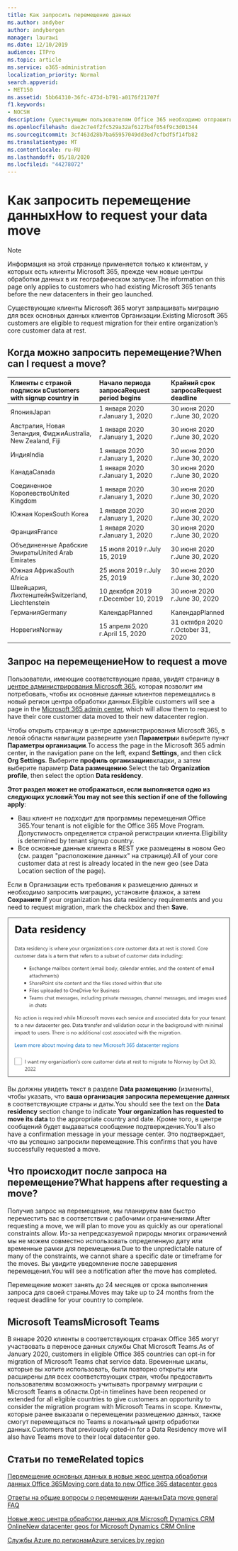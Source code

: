 ```yaml
---
title: Как запросить перемещение данных
ms.author: andyber
author: andybergen
manager: laurawi
ms.date: 12/10/2019
audience: ITPro
ms.topic: article
ms.service: o365-administration
localization_priority: Normal
search.appverid:
- MET150
ms.assetid: 5bb64310-36fc-473d-b791-a0176f21707f
f1.keywords:
- NOCSH
description: Существующим пользователям Office 365 необходимо отправить запрос перед крайним сроком их страны, чтобы получить данные о том, что данные о своих участниках служб Microsoft 365 перемещены на новый географическое расположение.
ms.openlocfilehash: dae2c7e4f2fc529a32af6127b4f054f9c3d01344
ms.sourcegitcommit: 3cf463d28b7ba65957049dd3ed7cfbdf5f14fb82
ms.translationtype: MT
ms.contentlocale: ru-RU
ms.lasthandoff: 05/18/2020
ms.locfileid: "44278072"
---
```

# <a name="how-to-request-your-data-move"></a><span data-ttu-id="0c3c9-103">Как запросить перемещение данных</span><span class="sxs-lookup"><span data-stu-id="0c3c9-103">How to request your data move</span></span>

> [!NOTE]
> <span data-ttu-id="0c3c9-104">Информация на этой странице применяется только к клиентам, у которых есть клиенты Microsoft 365, прежде чем новые центры обработки данных в их географическом запуске.</span><span class="sxs-lookup"><span data-stu-id="0c3c9-104">The information on this page only applies to customers who had existing Microsoft 365 tenants before the new datacenters in their geo launched.</span></span> 
  
<span data-ttu-id="0c3c9-105">Существующие клиенты Microsoft 365 могут запрашивать миграцию для всех основных данных клиентов Организации.</span><span class="sxs-lookup"><span data-stu-id="0c3c9-105">Existing Microsoft 365 customers are eligible to request migration for their entire organization’s core customer data at rest.</span></span>  
  
## <a name="when-can-i-request-a-move"></a><span data-ttu-id="0c3c9-106">Когда можно запросить перемещение?</span><span class="sxs-lookup"><span data-stu-id="0c3c9-106">When can I request a move?</span></span>

|<span data-ttu-id="0c3c9-107">**Клиенты с страной подписки в**</span><span class="sxs-lookup"><span data-stu-id="0c3c9-107">**Customers with signup country in**</span></span>|<span data-ttu-id="0c3c9-108">**Начало периода запроса**</span><span class="sxs-lookup"><span data-stu-id="0c3c9-108">**Request period begins**</span></span>|<span data-ttu-id="0c3c9-109">**Крайний срок запроса**</span><span class="sxs-lookup"><span data-stu-id="0c3c9-109">**Request deadline**</span></span>|
|:-----|:-----|:-----|
|<span data-ttu-id="0c3c9-110">Япония</span><span class="sxs-lookup"><span data-stu-id="0c3c9-110">Japan</span></span>  <br/> |<span data-ttu-id="0c3c9-111">1 января 2020 г.</span><span class="sxs-lookup"><span data-stu-id="0c3c9-111">January 1, 2020</span></span>  <br/> |<span data-ttu-id="0c3c9-112">30 июня 2020 г.</span><span class="sxs-lookup"><span data-stu-id="0c3c9-112">June 30, 2020</span></span>  <br/> |
|<span data-ttu-id="0c3c9-113">Австралия, Новая Зеландия, Фиджи</span><span class="sxs-lookup"><span data-stu-id="0c3c9-113">Australia, New Zealand, Fiji</span></span>  <br/> |<span data-ttu-id="0c3c9-114">1 января 2020 г.</span><span class="sxs-lookup"><span data-stu-id="0c3c9-114">January 1, 2020</span></span>  <br/> |<span data-ttu-id="0c3c9-115">30 июня 2020 г.</span><span class="sxs-lookup"><span data-stu-id="0c3c9-115">June 30, 2020</span></span>  <br/> |
|<span data-ttu-id="0c3c9-116">Индия</span><span class="sxs-lookup"><span data-stu-id="0c3c9-116">India</span></span>  <br/> |<span data-ttu-id="0c3c9-117">1 января 2020 г.</span><span class="sxs-lookup"><span data-stu-id="0c3c9-117">January 1, 2020</span></span>  <br/> |<span data-ttu-id="0c3c9-118">30 июня 2020 г.</span><span class="sxs-lookup"><span data-stu-id="0c3c9-118">June 30, 2020</span></span>  <br/> |
|<span data-ttu-id="0c3c9-119">Канада</span><span class="sxs-lookup"><span data-stu-id="0c3c9-119">Canada</span></span>  <br/> |<span data-ttu-id="0c3c9-120">1 января 2020 г.</span><span class="sxs-lookup"><span data-stu-id="0c3c9-120">January 1, 2020</span></span>  <br/> |<span data-ttu-id="0c3c9-121">30 июня 2020 г.</span><span class="sxs-lookup"><span data-stu-id="0c3c9-121">June 30, 2020</span></span>  <br/> |
|<span data-ttu-id="0c3c9-122">Соединенное Королевство</span><span class="sxs-lookup"><span data-stu-id="0c3c9-122">United Kingdom</span></span>  <br/> |<span data-ttu-id="0c3c9-123">1 января 2020 г.</span><span class="sxs-lookup"><span data-stu-id="0c3c9-123">January 1, 2020</span></span>  <br/> |<span data-ttu-id="0c3c9-124">30 июня 2020 г.</span><span class="sxs-lookup"><span data-stu-id="0c3c9-124">June 30, 2020</span></span>  <br/> |
|<span data-ttu-id="0c3c9-125">Южная Корея</span><span class="sxs-lookup"><span data-stu-id="0c3c9-125">South Korea</span></span>  <br/> |<span data-ttu-id="0c3c9-126">1 января 2020 г.</span><span class="sxs-lookup"><span data-stu-id="0c3c9-126">January 1, 2020</span></span>  <br/> |<span data-ttu-id="0c3c9-127">30 июня 2020 г.</span><span class="sxs-lookup"><span data-stu-id="0c3c9-127">June 30, 2020</span></span>  <br/> |
|<span data-ttu-id="0c3c9-128">Франция</span><span class="sxs-lookup"><span data-stu-id="0c3c9-128">France</span></span>  <br/> |<span data-ttu-id="0c3c9-129">1 января 2020 г.</span><span class="sxs-lookup"><span data-stu-id="0c3c9-129">January 1, 2020</span></span>  <br/> |<span data-ttu-id="0c3c9-130">30 июня 2020 г.</span><span class="sxs-lookup"><span data-stu-id="0c3c9-130">June 30, 2020</span></span>  <br/> |
|<span data-ttu-id="0c3c9-131">Объединенные Арабские Эмираты</span><span class="sxs-lookup"><span data-stu-id="0c3c9-131">United Arab Emirates</span></span>  <br/> |<span data-ttu-id="0c3c9-132">15 июля 2019 г.</span><span class="sxs-lookup"><span data-stu-id="0c3c9-132">July 15, 2019</span></span>  <br/> |<span data-ttu-id="0c3c9-133">30 июня 2020 г.</span><span class="sxs-lookup"><span data-stu-id="0c3c9-133">June 30, 2020</span></span>  <br/> |
|<span data-ttu-id="0c3c9-134">Южная Африка</span><span class="sxs-lookup"><span data-stu-id="0c3c9-134">South Africa</span></span>  <br/> |<span data-ttu-id="0c3c9-135">25 июля 2019 г.</span><span class="sxs-lookup"><span data-stu-id="0c3c9-135">July 25, 2019</span></span>  <br/> |<span data-ttu-id="0c3c9-136">30 июня 2020 г.</span><span class="sxs-lookup"><span data-stu-id="0c3c9-136">June 30, 2020</span></span>  <br/> |
|<span data-ttu-id="0c3c9-137">Швейцария, Лихтенштейн</span><span class="sxs-lookup"><span data-stu-id="0c3c9-137">Switzerland, Liechtenstein</span></span>  <br/> |<span data-ttu-id="0c3c9-138">10 декабря 2019 г.</span><span class="sxs-lookup"><span data-stu-id="0c3c9-138">December 10, 2019</span></span>  <br/> |<span data-ttu-id="0c3c9-139">30 июня 2020 г.</span><span class="sxs-lookup"><span data-stu-id="0c3c9-139">June 30, 2020</span></span>  <br/> |
|<span data-ttu-id="0c3c9-140">Германия</span><span class="sxs-lookup"><span data-stu-id="0c3c9-140">Germany</span></span>  <br/> |<span data-ttu-id="0c3c9-141">Календар</span><span class="sxs-lookup"><span data-stu-id="0c3c9-141">Planned</span></span>  <br/> |<span data-ttu-id="0c3c9-142">Календар</span><span class="sxs-lookup"><span data-stu-id="0c3c9-142">Planned</span></span>  <br/> |
|<span data-ttu-id="0c3c9-143">Норвегия</span><span class="sxs-lookup"><span data-stu-id="0c3c9-143">Norway</span></span>  <br/> |<span data-ttu-id="0c3c9-144">15 апреля 2020 г.</span><span class="sxs-lookup"><span data-stu-id="0c3c9-144">April 15, 2020</span></span>  <br/> |<span data-ttu-id="0c3c9-145">31 октября 2020 г.</span><span class="sxs-lookup"><span data-stu-id="0c3c9-145">October 31, 2020</span></span>  <br/> |
   
## <a name="how-to-request-a-move"></a><span data-ttu-id="0c3c9-146">Запрос на перемещение</span><span class="sxs-lookup"><span data-stu-id="0c3c9-146">How to request a move</span></span>

<span data-ttu-id="0c3c9-147">Пользователи, имеющие соответствующие права, увидят страницу в [центре администрирования Microsoft 365](https://aka.ms/365admin), которая позволит им потребовать, чтобы их основные данные клиентов перемещались в новый регион центра обработки данных.</span><span class="sxs-lookup"><span data-stu-id="0c3c9-147">Eligible customers will see a page in the [Microsoft 365 admin center](https://aka.ms/365admin), which will allow them to request to have their core customer data moved to their new datacenter region.</span></span>  
  
<span data-ttu-id="0c3c9-148">Чтобы открыть страницу в центре администрирования Microsoft 365, в левой области навигации разверните узел **Параметры**и выберите пункт **Параметры организации**.</span><span class="sxs-lookup"><span data-stu-id="0c3c9-148">To access the page in the Microsoft 365 admin center, in the navigation pane on the left, expand **Settings**, and then click **Org Settings**.</span></span>
<span data-ttu-id="0c3c9-149">Выберите **профиль организации**вкладки, а затем выберите параметр **Data размещению**.</span><span class="sxs-lookup"><span data-stu-id="0c3c9-149">Select the tab **Organization profile**, then select the option **Data residency**.</span></span>
  
<span data-ttu-id="0c3c9-150">**Этот раздел может не отображаться, если выполняется одно из следующих условий**:</span><span class="sxs-lookup"><span data-stu-id="0c3c9-150">**You may not see this section if one of the following apply**:</span></span>
- <span data-ttu-id="0c3c9-151">Ваш клиент не подходит для программы перемещения Office 365.</span><span class="sxs-lookup"><span data-stu-id="0c3c9-151">Your tenant is not eligible for the Office 365 Move Program.</span></span>  <span data-ttu-id="0c3c9-152">Допустимость определяется страной регистрации клиента.</span><span class="sxs-lookup"><span data-stu-id="0c3c9-152">Eligibility is determined by tenant signup country.</span></span>
- <span data-ttu-id="0c3c9-153">Все основные данные клиента в REST уже размещены в новом Geo (см. раздел "расположение данных" на странице).</span><span class="sxs-lookup"><span data-stu-id="0c3c9-153">All of your core customer data at rest is already located in the new geo (see Data Location section of the page).</span></span> 
  
<span data-ttu-id="0c3c9-154">Если в Организации есть требования к размещению данных и необходимо запросить миграцию, установите флажок, а затем **Сохраните**.</span><span class="sxs-lookup"><span data-stu-id="0c3c9-154">If your organization has data residency requirements and you need to request migration, mark the checkbox and then **Save**.</span></span>
  
![Экран явного согласия для центра обработки данных](media/dataresidencyflyoutae.jpg)
  
<span data-ttu-id="0c3c9-156">Вы должны увидеть текст в разделе **Data размещению** (изменить), чтобы указать, что **ваша организация запросила перемещение данных** в соответствующие страны и даты.</span><span class="sxs-lookup"><span data-stu-id="0c3c9-156">You should see the text on the **Data residency** section change to indicate **Your organization has requested to move its data** to the appropriate country and date.</span></span> <span data-ttu-id="0c3c9-157">Кроме того, в центре сообщений будет выдаваться сообщение подтверждения.</span><span class="sxs-lookup"><span data-stu-id="0c3c9-157">You'll also have a confirmation message in your message center.</span></span> <span data-ttu-id="0c3c9-158">Это подтверждает, что вы успешно запросили перемещение.</span><span class="sxs-lookup"><span data-stu-id="0c3c9-158">This confirms that you have successfully requested a move.</span></span> 


  
## <a name="what-happens-after-requesting-a-move"></a><span data-ttu-id="0c3c9-159">Что происходит после запроса на перемещение?</span><span class="sxs-lookup"><span data-stu-id="0c3c9-159">What happens after requesting a move?</span></span>

<span data-ttu-id="0c3c9-160">Получив запрос на перемещение, мы планируем вам быстро переместить вас в соответствии с рабочими ограничениями.</span><span class="sxs-lookup"><span data-stu-id="0c3c9-160">After requesting a move, we will plan to move you as quickly as our operational constraints allow.</span></span> <span data-ttu-id="0c3c9-161">Из-за непредсказуемой природы многих ограничений мы не можем совместно использовать определенную дату или временные рамки для перемещения.</span><span class="sxs-lookup"><span data-stu-id="0c3c9-161">Due to the unpredictable nature of many of the constraints, we cannot share a specific date or timeframe for the moves.</span></span> <span data-ttu-id="0c3c9-162">Вы увидите уведомление после завершения перемещения.</span><span class="sxs-lookup"><span data-stu-id="0c3c9-162">You will see a notification after the move has completed.</span></span>
  
<span data-ttu-id="0c3c9-163">Перемещение может занять до 24 месяцев от срока выполнения запроса для своей страны.</span><span class="sxs-lookup"><span data-stu-id="0c3c9-163">Moves may take up to 24 months from the request deadline for your country to complete.</span></span>
  
## <a name="microsoft-teams"></a><span data-ttu-id="0c3c9-164">Microsoft Teams</span><span class="sxs-lookup"><span data-stu-id="0c3c9-164">Microsoft Teams</span></span>

<span data-ttu-id="0c3c9-165">В январе 2020 клиенты в соответствующих странах Office 365 могут участвовать в переносе данных службы Chat Microsoft Teams.</span><span class="sxs-lookup"><span data-stu-id="0c3c9-165">As of January 2020, customers in eligible Office 365 countries can opt-in for migration of Microsoft Teams chat service data.</span></span>  <span data-ttu-id="0c3c9-166">Временные шкалы, которые вы хотите использовать, были повторно открыты или расширены для всех соответствующих стран, чтобы предоставить пользователям возможность учитывать программу миграции с Microsoft Teams в области.</span><span class="sxs-lookup"><span data-stu-id="0c3c9-166">Opt-in timelines have been reopened or extended for all eligible countries to give customers an opportunity to consider the migration program with Microsoft Teams in scope.</span></span> <span data-ttu-id="0c3c9-167">Клиенты, которые ранее выказали о перемещении размещению данных, также смогут перемещаться по Teams в локальный центр обработки данных.</span><span class="sxs-lookup"><span data-stu-id="0c3c9-167">Customers that previously opted-in for a Data Residency move will also have Teams move to their local datacenter geo.</span></span>

## <a name="related-topics"></a><span data-ttu-id="0c3c9-168">Статьи по теме</span><span class="sxs-lookup"><span data-stu-id="0c3c9-168">Related topics</span></span>

[<span data-ttu-id="0c3c9-169">Перемещение основных данных в новые жеос центра обработки данных Office 365</span><span class="sxs-lookup"><span data-stu-id="0c3c9-169">Moving core data to new Office 365 datacenter geos</span></span>](moving-data-to-new-datacenter-geos.md)

[<span data-ttu-id="0c3c9-170">Ответы на общие вопросы о перемещении данных</span><span class="sxs-lookup"><span data-stu-id="0c3c9-170">Data move general FAQ</span></span>](data-move-faq.md)

[<span data-ttu-id="0c3c9-171">Новые жеос центра обработки данных для Microsoft Dynamics CRM Online</span><span class="sxs-lookup"><span data-stu-id="0c3c9-171">New datacenter geos for Microsoft Dynamics CRM Online</span></span>](https://go.microsoft.com/fwlink/p/?Linkid=615924)
  
[<span data-ttu-id="0c3c9-172">Службы Azure по регионам</span><span class="sxs-lookup"><span data-stu-id="0c3c9-172">Azure services by region</span></span>](https://azure.microsoft.com/regions/)
  

